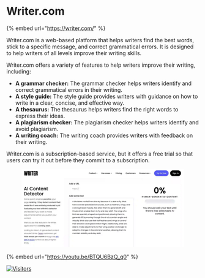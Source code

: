 # Writer.com

{% embed url="https://writer.com/" %}

Writer.com is a web-based platform that helps writers find the best words, stick to a specific message, and correct grammatical errors. It is designed to help writers of all levels improve their writing skills.

Writer.com offers a variety of features to help writers improve their writing, including:

* **A grammar checker:** The grammar checker helps writers identify and correct grammatical errors in their writing.
* **A style guide:** The style guide provides writers with guidance on how to write in a clear, concise, and effective way.
* **A thesaurus:** The thesaurus helps writers find the right words to express their ideas.
* **A plagiarism checker:** The plagiarism checker helps writers identify and avoid plagiarism.
* **A writing coach:** The writing coach provides writers with feedback on their writing.

Writer.com is a subscription-based service, but it offers a free trial so that users can try it out before they commit to a subscription.

<figure><img src="../.gitbook/assets/writer_com-ai-content-detector.webp" alt="" width="563"><figcaption></figcaption></figure>

{% embed url="https://youtu.be/BTQU6BzQ_q0" %}

[![Visitors](https://api.visitorbadge.io/api/visitors?path=https%3A%2F%2Fgithub.com%2Fdrshahizan\&labelColor=%23697689\&countColor=%23555555\&style=plastic)](https://visitorbadge.io/status?path=https%3A%2F%2Fgithub.com%2Fdrshahizan)
